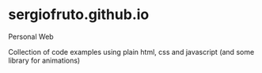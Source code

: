 # sergiofruto.github.io
Personal Web

Collection of code examples using plain html, css and javascript (and some library for animations)

